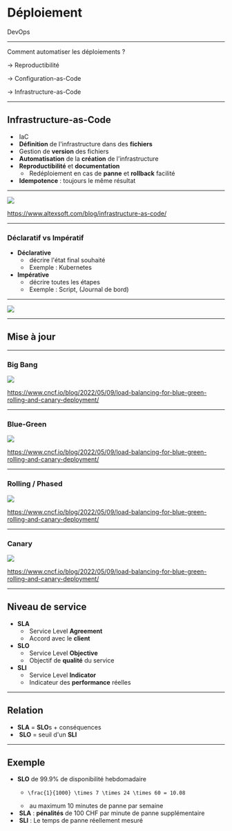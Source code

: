 # Déploiement

DevOps

---

Comment automatiser les déploiements ?

→ Reproductibilité <!-- .element: class="fragment" -->

→ Configuration-as-Code <!-- .element: class="fragment" -->

→ Infrastructure-as-Code <!-- .element: class="fragment" -->

---

## Infrastructure-as-Code

- &shy;<!-- .element: class="fragment" --> IaC
- &shy;<!-- .element: class="fragment" --> **Définition** de l'infrastructure dans des **fichiers**
- &shy;<!-- .element: class="fragment" --> Gestion de **version** des fichiers
- &shy;<!-- .element: class="fragment" --> **Automatisation** de la **création** de l'infrastructure
- &shy;<!-- .element: class="fragment" --> **Reproductibilité** et **documentation**
  - &shy;<!-- .element: class="fragment" --> Redéploiement en cas de **panne** et **rollback** facilité
- &shy;<!-- .element: class="fragment" --> **Idempotence** : toujours le même résultat

---

![](https://content.altexsoft.com/media/2022/11/word-image-21.png.webp)

https://www.altexsoft.com/blog/infrastructure-as-code/ <!-- .element: class="reference" target="_blank" -->

---

### Déclaratif vs Impératif

- **Déclarative**
  - &shy;<!-- .element: class="fragment" --> décrire l'état final souhaité
  - &shy;<!-- .element: class="fragment" --> Exemple : Kubernetes
- **Impérative**
  - &shy;<!-- .element: class="fragment" --> décrire toutes les étapes
  - &shy;<!-- .element: class="fragment" --> Exemple : Script, (Journal de bord)

---

![](https://content.altexsoft.com/media/2022/11/word-image-22.png.webp) <!-- .element: style="height: 700px" -->

---

## Mise à jour

---

### Big Bang

![](https://www.cncf.io/wp-content/uploads/2022/07/deployment-strategies-big-bang.svg)

https://www.cncf.io/blog/2022/05/09/load-balancing-for-blue-green-rolling-and-canary-deployment/ <!-- .element: class="reference" target="_blank" -->

---

### Blue-Green

![](https://www.cncf.io/wp-content/uploads/2022/07/deployment-strategies-blue-green.svg)

https://www.cncf.io/blog/2022/05/09/load-balancing-for-blue-green-rolling-and-canary-deployment/ <!-- .element: class="reference" target="_blank" -->

---

### Rolling / Phased

![](https://www.cncf.io/wp-content/uploads/2022/07/deployment-strategies-rolling-release.svg)

https://www.cncf.io/blog/2022/05/09/load-balancing-for-blue-green-rolling-and-canary-deployment/ <!-- .element: class="reference" target="_blank" -->

---

### Canary

![](https://www.cncf.io/wp-content/uploads/2022/07/deployment-strategies-canary.svg)

https://www.cncf.io/blog/2022/05/09/load-balancing-for-blue-green-rolling-and-canary-deployment/ <!-- .element: class="reference" target="_blank" -->

---

## Niveau de service

- **SLA**
  - &shy;<!-- .element: class="fragment" --> Service Level **Agreement**
  - &shy;<!-- .element: class="fragment" --> Accord avec le **client**
- **SLO**
  - &shy;<!-- .element: class="fragment" --> Service Level **Objective**
  - &shy;<!-- .element: class="fragment" --> Objectif de **qualité** du service
- **SLI**
  - &shy;<!-- .element: class="fragment" --> Service Level **Indicator**
  - &shy;<!-- .element: class="fragment" --> Indicateur des **performance** réelles

---

## Relation

- **SLA** = **SLO**s + conséquences
- &shy;<!-- .element: class="fragment" --> **SLO** = seuil d'un **SLI**

---

## Exemple

- **SLO** de 99.9% de disponibilité hebdomadaire
  - ```katex
    \frac{1}{1000} \times 7 \times 24 \times 60 = 10.08
    ```
  - &shy;<!-- .element: class="fragment" --> au maximum 10 minutes de panne par semaine
- &shy;<!-- .element: class="fragment" --> **SLA** : **pénalités** de 100 CHF par minute de panne supplémentaire
- &shy;<!-- .element: class="fragment" --> **SLI** : Le temps de panne réellement mesuré
